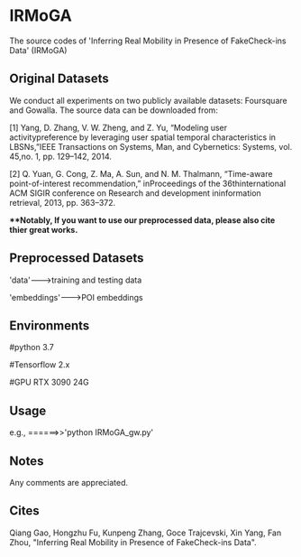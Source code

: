 # IRMoGA
The source codes of 'Inferring Real Mobility in Presence of FakeCheck-ins Data' (IRMoGA)

## Original Datasets
We conduct all experiments on two publicly available datasets: Foursquare and Gowalla.
The source data can be downloaded from:
<p>[1] Yang,  D.  Zhang,  V.  W.  Zheng,  and  Z.  Yu,  “Modeling  user  activitypreference by leveraging user spatial temporal characteristics in LBSNs,”IEEE Transactions on Systems, Man, and Cybernetics: Systems, vol. 45,no. 1, pp. 129–142, 2014. </p>
<p>[2] Q.  Yuan,  G.  Cong,  Z.  Ma,  A.  Sun,  and  N.  M.  Thalmann,  “Time-aware  point-of-interest  recommendation,”  inProceedings  of  the  36thinternational  ACM  SIGIR  conference  on  Research  and  development  ininformation retrieval, 2013, pp. 363–372.</p>

<strong> **Notably, If you want to use our preprocessed data, please also cite thier great works.</strong>

## Preprocessed Datasets

<p>'data'--->training and testing data</p>
<p>'embeddings'--->POI embeddings</p>

## Environments
<p>#python 3.7</p>
<p>#Tensorflow 2.x</p>
<p>#GPU RTX 3090 24G </p>

## Usage
e.g., ======>>'python IRMoGA_gw.py'

## Notes
Any comments are appreciated.

## Cites
Qiang Gao, Hongzhu Fu, Kunpeng Zhang, Goce Trajcevski, Xin Yang, Fan Zhou, "Inferring Real Mobility in Presence of FakeCheck-ins Data".
  




